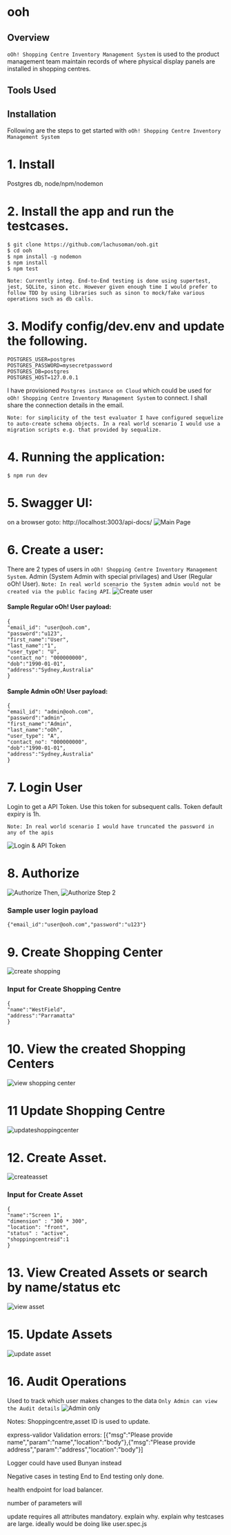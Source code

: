 # ooh

## Overview

`oOh! Shopping Centre Inventory Management System` is used to the product management team maintain records of where physical display panels are installed in shopping centres.

## Tools Used

## Installation

Following are the steps to get started with `oOh! Shopping Centre Inventory Management System`

# 1. Install

Postgres db, node/npm/nodemon

# 2. Install the app and run the testcases.

```
$ git clone https://github.com/lachusoman/ooh.git
$ cd ooh
$ npm install -g nodemon
$ npm install
$ npm test
```

`Note: Currently integ. End-to-End testing is done using supertest, jest, SQLite, sinon etc. However given enough time I would prefer to follow TDD by using libraries such as sinon to mock/fake various operations such as db calls.`

# 3. Modify config/dev.env and update the following.

```
POSTGRES_USER=postgres
POSTGRES_PASSWORD=mysecretpassword
POSTGRES_DB=postgres
POSTGRES_HOST=127.0.0.1
```

I have provisioned `Postgres instance on Cloud` which could be used for `oOh! Shopping Centre Inventory Management System` to connect. I shall share the connection details in the email.

`Note: for simplicity of the test evaluator I have configured sequelize to auto-create schema objects. In a real world scenario I would use a migration scripts e.g. that provided by sequalize.`

# 4. Running the application:

```
$ npm run dev
```

# 5. Swagger UI:

on a browser goto: http://localhost:3003/api-docs/
![Main Page](https://github.com/lachusoman/ooh/blob/master/screenshots/1_mainpage.png?raw=true)

# 6. Create a user:

There are 2 types of users in `oOh! Shopping Centre Inventory Management System`. Admin (System Admin with special privilages) and User (Regular oOh! User).
`Note: In real world scenario the System admin would not be created via the public facing API`.
![Create user](https://github.com/lachusoman/ooh/blob/master/screenshots/2%20createuser.png?raw=true)

#### Sample Regular oOh! User payload:

```
{
"email_id": "user@ooh.com",
"password":"u123",
"first_name":"User",
"last_name":"1",
"user_type": "U",
"contact_no": "000000000",
"dob":"1990-01-01",
"address":"Sydney,Australia"
}
```

#### Sample Admin oOh! User payload:

```
{
"email_id": "admin@ooh.com",
"password":"admin",
"first_name":"Admin",
"last_name":"oOh",
"user_type": "A",
"contact_no": "000000000",
"dob":"1990-01-01",
"address":"Sydney,Australia"
}
```

# 7. Login User

Login to get a API Token. Use this token for subsequent calls. Token default expiry is 1h.

`Note: In real world scenario I would have truncated the password in any of the apis`

![Login & API Token](https://github.com/lachusoman/ooh/blob/master/screenshots/3%20login.png?raw=true)

# 8. Authorize

![Authorize](https://github.com/lachusoman/ooh/blob/master/screenshots/4%20whereisauthbutton.png?raw=true)
Then,
![Authorize Step 2](https://github.com/lachusoman/ooh/blob/master/screenshots/5%20authorize.png?raw=true)

### Sample user login payload

```
{"email_id":"user@ooh.com","password":"u123"}

```

# 9. Create Shopping Center

![create shopping](https://github.com/lachusoman/ooh/blob/master/screenshots/9%20createshoppingcenter.png?raw=true)

### Input for Create Shopping Centre

```
{
"name":"WestField",
"address":"Parramatta"
}
```

# 10. View the created Shopping Centers

![view shopping center](https://github.com/lachusoman/ooh/blob/master/screenshots/10%20viewshoppingcenter.png?raw=true)

# 11 Update Shopping Centre

![updateshoppingcenter](https://github.com/lachusoman/ooh/blob/master/screenshots/15%20updateasset.png?raw=true)

# 12. Create Asset.

![createasset](https://github.com/lachusoman/ooh/blob/master/screenshots/12%20createasset.png?raw=true)

### Input for Create Asset

```
{
"name":"Screen 1",
"dimension" : "300 * 300",
"location": "front",
"status" : "active",
"shoppingcentreid":1
}
```

# 13. View Created Assets or search by name/status etc

![view asset](https://github.com/lachusoman/ooh/blob/master/screenshots/13%20viewasset.png?raw=true)

# 15. Update Assets

![update asset](https://github.com/lachusoman/ooh/blob/master/screenshots/15%20updateasset.png?raw=true)

# 16. Audit Operations

Used to track which user makes changes to the data
`Only Admin can view the Audit details`
![Admin only](https://github.com/lachusoman/ooh/blob/master/screenshots/16%20auditonlyadmin.png?raw=true)

Notes:
Shoppingcentre,asset ID is used to update.

express-validor
Validation errors: [{"msg":"Please provide name","param":"name","location":"body"},{"msg":"Please provide address","param":"address","location":"body"}]

Logger could have used Bunyan instead

Negative cases in testing
End to End testing only done.

health endpoint for load balancer.

number of parameters will

update requires all attributes mandatory. explain why.
explain why testcases are large. ideally would be doing like user.spec.js
